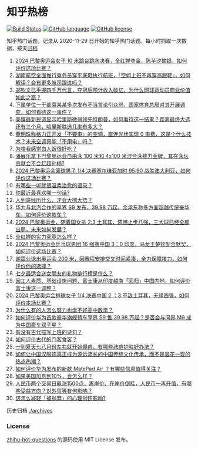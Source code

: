 # 知乎热榜
[![Build Status](https://github.com/ToWeLong/zhihu-hot-questions/workflows/CI/badge.svg)](https://github.com/ToWeLong/zhihu-hot-questions/actions)
[![GitHub language](https://img.shields.io/badge/language-golang-orange.svg)](https://golang.org/)
[![GitHub license](https://img.shields.io/github/license/ToWeLong/zhihu-hot-questions)](https://github.com/ToWeLong/zhihu-hot-questions/blob/main/LICENSE)

知乎热门话题，记录从 2020-11-29 日开始的知乎热门话题。每小时抓取一次数据，按天[归档](./archives)

<!-- BEGIN -->

1. [2024 巴黎奥运会女子 10 米跳台跳水决赛，全红婵夺金，陈芋汐摘银，如何评价这场比赛？](https://www.zhihu.com/question/663536089)
1. [湖南航空全面推行乘务员穿平底鞋执行航班，「空姐上班不再穿高跟鞋」，如何解读？会有更多航司跟进吗？](https://www.zhihu.com/question/663576128)
1. [郑钦文已手握四千万代言，夺冠后预计收入破亿，为什么网球运动员商业价值如此之高？](https://www.zhihu.com/question/663597761)
1. [下属单位一干部袁某某多次发布不当言论引众怒，国家体育总局对其开展调查，如何看待这一事件？](https://www.zhihu.com/question/663593472)
1. [美媒最新民调显示哈里斯微弱领先特朗普，如何看待这一结果？距离最终大选还有三个月，哈里斯胜选几率有多大？](https://www.zhihu.com/question/663520721)
1. [董明珠称格力正开发「不要电」的空调，直连光伏实现 0 电费，这是个什么技术？未来空调真能「不用电」吗？](https://www.zhihu.com/question/663597365)
1. [为啥我感觉白人饭很好吃？](https://www.zhihu.com/question/638698784)
1. [潘展乐拿下巴黎奥运会自由泳 100 米和 4x100 米混合泳接力金牌，其在泳坛贡献会不会赶超孙杨?](https://www.zhihu.com/question/663195415)
1. [2024 巴黎奥运会篮球男子 1/4 决赛塞尔维亚加时 95:90 战胜澳大利亚，如何评价这场比赛？](https://www.zhihu.com/question/663616756)
1. [有哪些一听就很温柔治愈的语录？](https://www.zhihu.com/question/663456890)
1. [你最近最喜欢哪一句话?](https://www.zhihu.com/question/663341123)
1. [人到底经历什么，才会大彻大悟？](https://www.zhihu.com/question/658177152)
1. [华为与北汽合作的享界 S9 发布，39.98 万起，余承东称多方面超越传统豪华车，如何评价这款车？](https://www.zhihu.com/question/663604536)
1. [2024 巴黎奥运会，随着国女排 2:3 土耳其，遗憾止步八强，三大球已经全部出局，未来如何发展？](https://www.zhihu.com/question/663605567)
1. [全红婵的实力究竟怎么样？](https://www.zhihu.com/question/624560507)
1. [2024 巴黎奥运会乒乓球男团 16 强赛中国 3：0 印度，马龙王楚钦配合默契，如何评价这场比赛？](https://www.zhihu.com/question/663596169)
1. [谢震业退出奥运会 200 米，因赛程安排交叉时间紧凑，全力保障接力，如何评价他的选择？](https://www.zhihu.com/question/663523086)
1. [七夕最适合送女朋友的礼物排行榜是什么？](https://www.zhihu.com/question/410093492)
1. [因工人素质、基础设施问题，富士康从印度越南「回归」中国内地，如何评价富士康这一调整？](https://www.zhihu.com/question/663509002)
1. [2024 巴黎奥运会排球女子 1/4 决赛中国 2 ：3 不敌土耳其，无缘四强，如何评价本场比赛？](https://www.zhihu.com/question/663594187)
1. [为什么有的人怎么努力也学不好高中数学？](https://www.zhihu.com/question/656586309)
1. [如何评价华为首款豪华旗舰轿车享界 S9 售 39.98 万起？是否会与问界 M9 成为中国豪车双子星？](https://www.zhihu.com/question/663608289)
1. [有没有古代描写上班的诗句？](https://www.zhihu.com/question/660384817)
1. [如何评价古代的门客食客？](https://www.zhihu.com/question/55125874)
1. [一到夏天七八月份左右就开始爆痘，有哪些祛痘护肤好办法？](https://www.zhihu.com/question/663606117)
1. [如何让中国汉服饰真正成为源远流长的中国传统文化传承，而不是昙花一现的热点热潮？](https://www.zhihu.com/question/661069159)
1. [如何评价华为发布的新款 MatePad Air ？有哪些信息值得关注？](https://www.zhihu.com/question/663574006)
1. [如果美国加息到10%，会怎么样？](https://www.zhihu.com/question/657385459)
1. [人民币两个交易日飙涨1500点，离岸价、在岸价倒挂，人民币一再升值，有哪些受益方向？对外贸等有何影响？](https://www.zhihu.com/question/663576464)
1. [该怎么减轻「被抛弃」的心理创伤影响?](https://www.zhihu.com/question/662894646)

<!-- END -->

历史归档 [./archives](./archives)


### License
[zhihu-hot-questions](https://github.com/towelong/zhihu-hot-questions) 的源码使用 MIT License 发布。